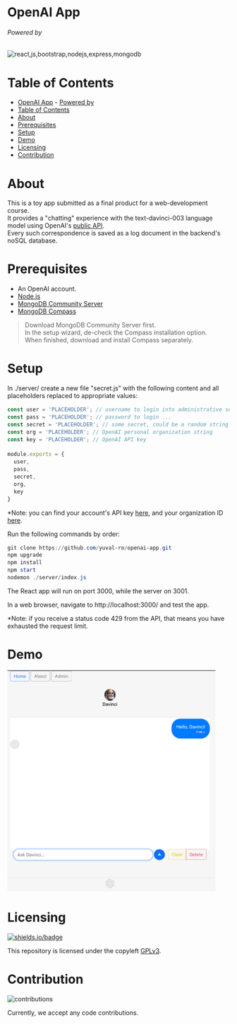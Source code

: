 # OpenAI App
###### Powered by

![react,js,bootstrap,nodejs,express,mongodb](https://skillicons.dev/icons?i=react,js,bootstrap,nodejs,express,mongodb)


# Table of Contents
- [OpenAI App](#openai-app)
          - [Powered by](#powered-by)
- [Table of Contents](#table-of-contents)
- [About](#about)
- [Prerequisites](#prerequisites)
- [Setup](#setup)
- [Demo](#demo)
- [Licensing](#licensing)
- [Contribution](#contribution)


# About

This is a toy app submitted as a final product for a web-development course.  
It provides a "chatting" experience with the text-davinci-003 language model using OpenAI's [public API](https://platform.openai.com/docs/api-reference/completions/create?lang=node.js).  
Every such correspondence is saved as a log document in the backend's noSQL database.


# Prerequisites

- An OpenAI account.
- [Node.js](https://nodejs.org/en/download)
- [MongoDB Community Server](https://www.mongodb.com/try/download/community)
- [MongoDB Compass](https://www.mongodb.com/try/download/compass)

> Download MongoDB Community Server first.  
In the setup wizard, de-check the Compass installation option.  
When finished, download and install Compass separately.


# Setup

In ./server/ create a new file "secret.js" with the following content and all placeholders replaced to appropriate values:

```js
const user = 'PLACEHOLDER'; // username to login into administrative section
const pass = 'PLACEHOLDER'; // password to login ...
const secret = 'PLACEHOLDER'; // some secret, could be a random string
const org = 'PLACEHOLDER'; // OpenAI personal organization string
const key = 'PLACEHOLDER'; // OpenAI API key

module.exports = {
  user,
  pass,
  secret,
  org,
  key
}
```
*Note: you can find your account's API key [here](https://platform.openai.com/account/api-keys), and your organization ID [here](https://platform.openai.com/account/org-settings).


Run the following commands by order:

```powershell
git clone https://github.com/yuval-ro/openai-app.git
npm upgrade
npm install
npm start
nodemon ./server/index.js
```

The React app will run on port 3000, while the server on 3001.

In a web browser, navigate to http://localhost:3000/ and test the app.

*Note: if you receive a status code 429 from the API, that means you have exhausted the request limit.


# Demo

<img src="./.github/assets/app-demo.png" height="500px"/>


# Licensing

[![shields.io/badge](https://shields.io/badge/License-GPLv3-red?style=flat-square)](https://www.gnu.org/licenses/gpl-3.0.html)

This repository is licensed under the copyleft [GPLv3](./LICENSE).


# Contribution

![contributions](https://shields.io/badge/Contributes-Yes-lightgreen?style=flat-square)

Currently, we accept any code contributions.
